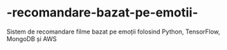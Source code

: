 # -recomandare-bazat-pe-emotii-
Sistem de recomandare filme bazat pe emoții folosind Python, TensorFlow, MongoDB și AWS
